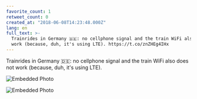 ```yaml
---
favorite_count: 1
retweet_count: 0
created_at: "2018-06-08T14:23:48.000Z"
lang: en
full_text: >-
  Trainrides in Germany 🇩🇪: no cellphone signal and the train WiFi also does not
  work (because, duh, it's using LTE). https://t.co/znZHEg4IHx
---
```


Trainrides in Germany 🇩🇪: no cellphone signal and the train WiFi also does not
work (because, duh, it's using LTE).

<div class="gallery gallery-2">

![Embedded Photo](https://twitter-media-coderbyheart.s3.eu-north-1.amazonaws.com/1005093038832734208-DfLOx9vX0AAEYPa.jpg)

![Embedded Photo](https://twitter-media-coderbyheart.s3.eu-north-1.amazonaws.com/1005093038832734208-DfLOyOSXUAA8S05.jpg)

</div>
